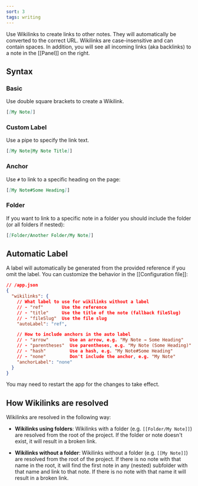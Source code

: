 ```yaml
---
sort: 3
tags: writing
---
```


Use Wikilinks to create links to other notes. They will automatically be converted to the correct URL. Wikilinks are case-insensitive and can contain spaces. In addition, you will see all incoming links (aka backlinks) to a note in the [[Panel]] on the right.

## Syntax

### Basic

Use double square brackets to create a Wikilink.

```markdown
[[My Note]]
```

### Custom Label

Use a pipe to specify the link text.

```markdown
[[My Note|My Note Title]]
```

### Anchor

Use `#` to link to a specific heading on the page:

```markdown
[[My Note#Some Heading]]
```

### Folder

If you want to link to a specific note in a folder you should include the folder (or all folders if nested):

```markdown
[[Folder/Another Folder/My Note]]
```

## Automatic Label

A label will automatically be generated from the provided reference if you omit the label. You can customize the behavior in the [[Configuration file]]:

```json
// /app.json
{
  "wikilinks": {
    // What label to use for wikilinks without a label
    // - "ref"       Use the reference
    // - "title"     Use the title of the note (fallback fileSlug)
    // - "fileSlug"  Use the file slug
    "autoLabel": "ref",

    // How to include anchors in the auto label
    // - "arrow"        Use an arrow, e.g. "My Note → Some Heading"
    // - "parentheses"  Use parentheses, e.g. "My Note (Some Heading)"
    // - "hash"         Use a hash, e.g. "My Note#Some Heading"
    // - "none"         Don't include the anchor, e.g. "My Note"
    "anchorLabel": "none"
  }
}
```

You may need to restart the app for the changes to take effect.

## How Wikilinks are resolved

Wikilinks are resolved in the following way:

- **Wikilinks using folders**: Wikilinks with a folder (e.g. `[[Folder/My Note]]`) are resolved from the root of the project. If the folder or note doesn't exist, it will result in a broken link.

- **Wikilinks without a folder**: Wikilinks without a folder (e.g. `[[My Note]]`) are resolved from the root of the project. If there is no note with that name in the root, it will find the first note in any (nested) subfolder with that name and link to that note. If there is no note with that name it will result in a broken link.
